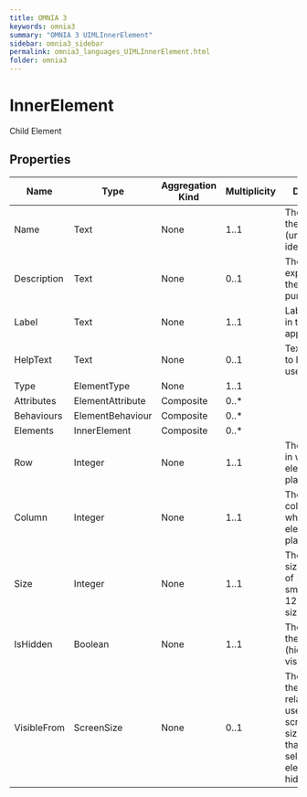 ```yaml
---
title: OMNIA 3
keywords: omnia3
summary: "OMNIA 3 UIMLInnerElement"
sidebar: omnia3_sidebar
permalink: omnia3_languages_UIMLInnerElement.html
folder: omnia3
---
```


# InnerElement
Child Element
## Properties

| Name | Type | Aggregation Kind | Multiplicity | Description |
| --------- | --------- | --------- | --------- | --------- |
| Name | Text | None | 1..1 | The name of the entity (unique identifier). |
| Description | Text | None | 0..1 | The textual explanation of the entities’ purpose. |
| Label | Text | None | 1..1 | Label to display in the application. |
| HelpText | Text | None | 0..1 | Text/annotation to help the user. |
| Type | ElementType | None | 1..1 |  |
| Attributes | ElementAttribute | Composite | 0..* |  |
| Behaviours | ElementBehaviour | Composite | 0..* |  |
| Elements | InnerElement | Composite | 0..* |  |
| Row | Integer | None | 1..1 | The layout row in which the element will be placed. |
| Column | Integer | None | 1..1 | The  layout column in which the element will be placed. |
| Size | Integer | None | 1..1 | The element size on a scale of 1 (the smaller size) to 12 (the bigger size). |
| IsHidden | Boolean | None | 1..1 | The visibility of the element (hidden or visible). |
| VisibleFrom | ScreenSize | None | 0..1 | The visibility of the element, related to the user’s device screen size (at sizes smaller than the one selected, the element will be hidden). |


